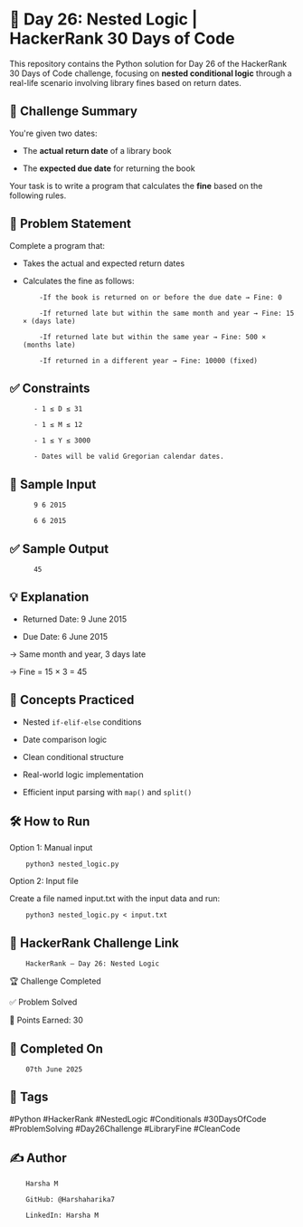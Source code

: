 # 📘 Day 26: Nested Logic | HackerRank 30 Days of Code

This repository contains the Python solution for Day 26 of the HackerRank 30 Days of Code challenge, focusing on **nested conditional logic** through a real-life scenario involving library fines based on return dates.

## 🚀 Challenge Summary

You're given two dates: 

- The **actual return date** of a library book
  
- The **expected due date** for returning the book  

Your task is to write a program that calculates the **fine** based on the following rules.

## 📝 Problem Statement

Complete a program that:

- Takes the actual and expected return dates
  
- Calculates the fine as follows:

          -If the book is returned on or before the due date → Fine: 0
          
          -If returned late but within the same month and year → Fine: 15 × (days late)
          
          -If returned late but within the same year → Fine: 500 × (months late)
          
          -If returned in a different year → Fine: 10000 (fixed)

## ✅ Constraints

          - 1 ≤ D ≤ 31
            
          - 1 ≤ M ≤ 12
            
          - 1 ≤ Y ≤ 3000
            
          - Dates will be valid Gregorian calendar dates.

## 🔢 Sample Input

          9 6 2015
          
          6 6 2015

## ✅ Sample Output

          45

## 💡 Explanation

- Returned Date: 9 June 2015
   
- Due Date: 6 June 2015
  
 → Same month and year, 3 days late  

 → Fine = 15 × 3 = 45

## 🧠 Concepts Practiced

- Nested `if-elif-else` conditions
    
- Date comparison logic
  
- Clean conditional structure
   
- Real-world logic implementation
    
- Efficient input parsing with `map()` and `split()`

## 🛠 How to Run

Option 1: Manual input

        python3 nested_logic.py

Option 2: Input file

Create a file named input.txt with the input data and run:

        python3 nested_logic.py < input.txt

## 🔗 HackerRank Challenge Link

        HackerRank – Day 26: Nested Logic

🏆 Challenge Completed

✅ Problem Solved

🎯 Points Earned: 30

## 📅 Completed On

        07th June 2025

## 🔖 Tags

#Python #HackerRank #NestedLogic #Conditionals #30DaysOfCode #ProblemSolving #Day26Challenge #LibraryFine #CleanCode

## ✍ Author

        Harsha M
        
        GitHub: @Harshaharika7
        
        LinkedIn: Harsha M
